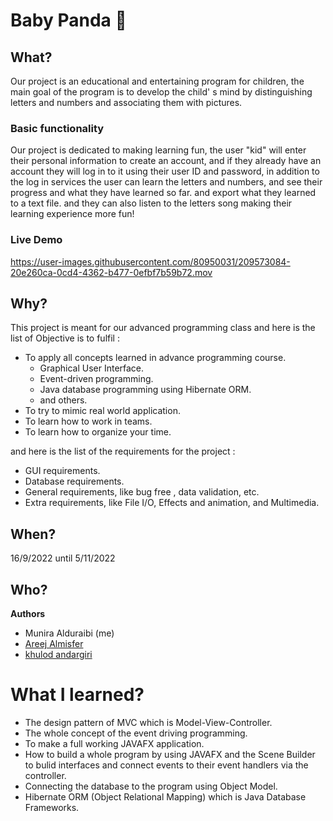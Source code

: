 # Baby Panda 🐼

## What?
Our project is an educational and entertaining program for children, the main goal of the program is to develop the child' s mind 
by distinguishing letters and numbers and associating them with pictures.

### Basic functionality 
Our project is dedicated to making learning fun, the user "kid" will enter their personal information to create an account, 
and if they already have an account they will log in to it using their user ID and password, in addition to the log in services the user can learn the letters and numbers, and see their progress and what they have learned so far. 
and export what they learned to a text file. and they can also listen to the letters song making their learning experience more fun!

### Live Demo
https://user-images.githubusercontent.com/80950031/209573084-20e260ca-0cd4-4362-b477-0efbf7b59b72.mov



## Why?
This project is meant for our advanced programming class and here is the list of Objective is to fulfil :
- To apply all concepts learned in advance programming course.
    - Graphical User Interface.
    - Event-driven programming.
    - Java database programming using Hibernate ORM.
    - and others.
- To try to mimic real world application.
- To learn how to work in teams.
- To learn how to organize your time.

and here is the list of the requirements for the project : 
- GUI requirements.
- Database requirements.
- General requirements, like bug free , data validation, etc.
- Extra requirements, like File I/O, Effects and animation, and Multimedia.

## When? 
16/9/2022 until 5/11/2022

## Who?
**Authors**
* Munira Alduraibi (me)
* [Areej Almisfer]()
* [khulod andargiri]()

# What I learned?
* The design pattern of MVC which is Model-View-Controller.
* The whole concept of the event driving programming.
* To make a full working JAVAFX application.
* How to build a whole program by using JAVAFX and the Scene Builder to bulid interfaces and connect events to their event handlers via the controller.
* Connecting the database to the program using Object Model.
* Hibernate ORM (Object Relational Mapping)  which is Java Database Frameworks.

